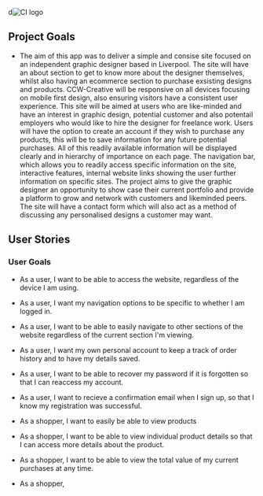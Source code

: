 d![CI logo](https://codeinstitute.s3.amazonaws.com/fullstack/ci_logo_small.png)


## Project Goals
 * The aim of this app was to deliver a simple and consise site focused on an independent graphic designer based in Liverpool. The site will have an about section to get to know more about the designer themselves, whilst also having an ecommerce section to purchase exsisting designs and products. CCW-Creative will be responsive on all devices focusing on mobile first design, also ensuring visitors have a consistent user experience. This site will be aimed at users who are like-minded and have an interest in graphic design, potential customer and also potentail employers who would like to hire the designer for freelance work. Users will have the option to create an account if they wish to purchase any products, this will be to save information for any future potential purchases. All of this readily available information will be displayed clearly and in hierarchy of importance on each page. The navigation bar, which allows you to readily access specific information on the site, interactive features, internal website links showing the user further information on specific sites. The project aims to give the graphic designer an opportunity to show case their current portfolio and provide a platform to grow and network with customers and likeminded peers. The site will have a contact form which will also act as a method of discussing any personalised designs a customer may want.

## User Stories

### User Goals

* As a user, I want to be able to access the website, regardless of the device I am using.
* As a user, I want my navigation options to be specific to whether I am logged in.
* As a user, I want to be able to easily navigate to other sections of the website regardless of the current section I'm viewing.
* As a user, I want my own personal account to keep a track of order history and to have my details saved.
* As a user, I want to be able to recover my password if it is forgotten so that I can reaccess my account.
* As a user, I want to recieve a confirmation email when I sign up, so that I know my registration was successful.

* As a shopper, I want to easily be able to view products
* As a shopper, I want to be able to view individual product details so that I can access more details about the product.
* As a shopper, I want to be able to view the total value of my current purchases at any time.
* As a shopper, 